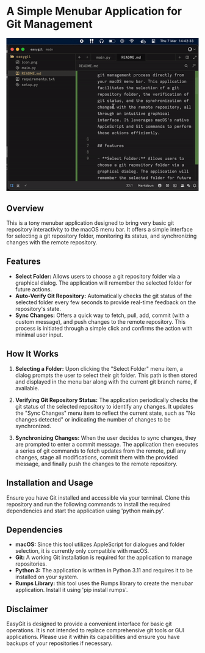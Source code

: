 # A Simple Menubar Application for Git Management

![Demo of App](https://github.com/NilsSlui/easygit/blob/main/demo.gif?raw=true)

## Overview

This is a tony menubar application designed to bring very basic git repository interactivity to the macOS menu bar. It offers a simple interface for selecting a git repository folder, monitoring its status, and synchronizing changes with the remote repository.

## Features

- **Select Folder:** Allows users to choose a git repository folder via a graphical dialog. The application will remember the selected folder for future actions.
- **Auto-Verify Git Repository:** Automatically checks the git status of the selected folder every few seconds to provide real-time feedback on the repository's state.
- **Sync Changes:** Offers a quick way to fetch, pull, add, commit (with a custom message), and push changes to the remote repository. This process is initiated through a simple click and confirms the action with minimal user input.

## How It Works

1. **Selecting a Folder:** Upon clicking the "Select Folder" menu item, a dialog prompts the user to select their git folder. This path is then stored and displayed in the menu bar along with the current git branch name, if available.

2. **Verifying Git Repository Status:** The application periodically checks the git status of the selected repository to identify any changes. It updates the "Sync Changes" menu item to reflect the current state, such as "No changes detected" or indicating the number of changes to be synchronized.

3. **Synchronizing Changes:** When the user decides to sync changes, they are prompted to enter a commit message. The application then executes a series of git commands to fetch updates from the remote, pull any changes, stage all modifications, commit them with the provided message, and finally push the changes to the remote repository.

## Installation and Usage

Ensure you have Git installed and accessible via your terminal. Clone this repository and run the following commands to install the required dependencies and start the application using 'python main.py'.

## Dependencies

- **macOS:** Since this tool utilizes AppleScript for dialogues and folder selection, it is currently only compatible with macOS.
- **Git:** A working Git installation is required for the application to manage repositories.
- **Python 3:** The application is written in Python 3.11 and requires it to be installed on your system.
- **Rumps Library:** this tool uses the Rumps library to create the menubar application. Install it using 'pip install rumps'.

## Disclaimer

EasyGit is designed to provide a convenient interface for basic git operations. It is not intended to replace comprehensive git tools or GUI applications. Please use it within its capabilities and ensure you have backups of your repositories if necessary.
